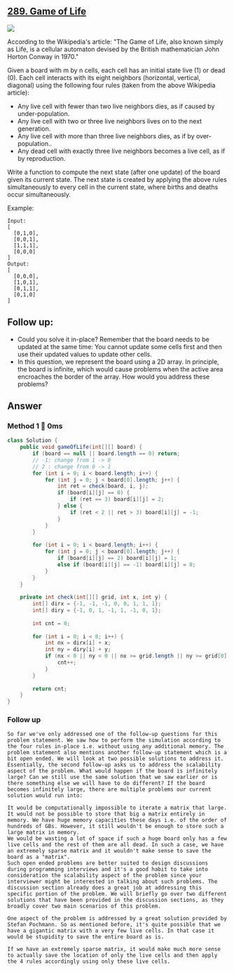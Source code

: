 ## [289. Game of Life](https://leetcode.com/problems/game-of-life/)

![](https://github.com/weltond/DataStructure/blob/master/medium.PNG)

According to the Wikipedia's article: "The Game of Life, also known simply as Life, is a cellular automaton devised by the British mathematician John Horton Conway in 1970."

Given a board with m by n cells, each cell has an initial state live (1) or dead (0). Each cell interacts with its eight neighbors (horizontal, vertical, diagonal) using the following four rules (taken from the above Wikipedia article):

- Any live cell with fewer than two live neighbors dies, as if caused by under-population.
- Any live cell with two or three live neighbors lives on to the next generation.
- Any live cell with more than three live neighbors dies, as if by over-population..
- Any dead cell with exactly three live neighbors becomes a live cell, as if by reproduction.

Write a function to compute the next state (after one update) of the board given its current state. The next state is created by applying the above rules simultaneously to every cell in the current state, where births and deaths occur simultaneously.

Example:

```
Input: 
[
  [0,1,0],
  [0,0,1],
  [1,1,1],
  [0,0,0]
]
Output: 
[
  [0,0,0],
  [1,0,1],
  [0,1,1],
  [0,1,0]
]
```

## Follow up:

- Could you solve it in-place? Remember that the board needs to be updated at the same time: You cannot update some cells first and then use their updated values to update other cells.
- In this question, we represent the board using a 2D array. In principle, the board is infinite, which would cause problems when the active area encroaches the border of the array. How would you address these problems?
## Answer
### Method 1 :rocket: 0ms

```java
class Solution {
    public void gameOfLife(int[][] board) {
        if (board == null || board.length == 0) return;
        // -1: change from 1 -> 0
        // 2 : change from 0 -> 1
        for (int i = 0; i < board.length; i++) {
            for (int j = 0; j < board[0].length; j++) {
                int ret = check(board, i, j);
                if (board[i][j] == 0) {
                    if (ret == 3) board[i][j] = 2;
                } else {
                    if (ret < 2 || ret > 3) board[i][j] = -1;
                }
            }
        }
        
        for (int i = 0; i < board.length; i++) {
            for (int j = 0; j < board[0].length; j++) {
                if (board[i][j] == 2) board[i][j] = 1;
                else if (board[i][j] == -1) board[i][j] = 0;
            }
        }
    }
    
    private int check(int[][] grid, int x, int y) {
        int[] dirx = {-1, -1, -1, 0, 0, 1, 1, 1};
        int[] diry = {-1, 0, 1, -1, 1, -1, 0, 1};
        
        int cnt = 0;
        
        for (int i = 0; i < 8; i++) {
            int nx = dirx[i] + x;
            int ny = diry[i] + y;
            if (nx < 0 || ny < 0 || nx >= grid.length || ny >= grid[0].length) continue;             if (grid[nx][ny] == 1 || grid[nx][ny] == -1) {
                cnt++;
            }
        }
        
        return cnt;
    }
}
```

### Follow up
```
So far we've only addressed one of the follow-up questions for this problem statement. We saw how to perform the simulation according to the four rules in-place i.e. without using any additional memory. The problem statement also mentions another follow-up statement which is a bit open ended. We will look at two possible solutions to address it. Essentially, the second follow-up asks us to address the scalability aspect of the problem. What would happen if the board is infinitely large? Can we still use the same solution that we saw earlier or is there something else we will have to do different? If the board becomes infinitely large, there are multiple problems our current solution would run into:

It would be computationally impossible to iterate a matrix that large.
It would not be possible to store that big a matrix entirely in memory. We have huge memory capacities these days i.e. of the order of hundreds of GBs. However, it still wouldn't be enough to store such a large matrix in memory.
We would be wasting a lot of space if such a huge board only has a few live cells and the rest of them are all dead. In such a case, we have an extremely sparse matrix and it wouldn't make sense to save the board as a "matrix".
Such open ended problems are better suited to design discussions during programming interviews and it's a good habit to take into consideration the scalability aspect of the problem since your interviewer might be interested in talking about such problems. The discussion section already does a great job at addressing this specific portion of the problem. We will briefly go over two different solutions that have been provided in the discussion sections, as they broadly cover two main scenarios of this problem.

One aspect of the problem is addressed by a great solution provided by Stefan Pochmann. So as mentioned before, it's quite possible that we have a gigantic matrix with a very few live cells. In that case it would be stupidity to save the entire board as is.

If we have an extremely sparse matrix, it would make much more sense to actually save the location of only the live cells and then apply the 4 rules accordingly using only these live cells.
```

